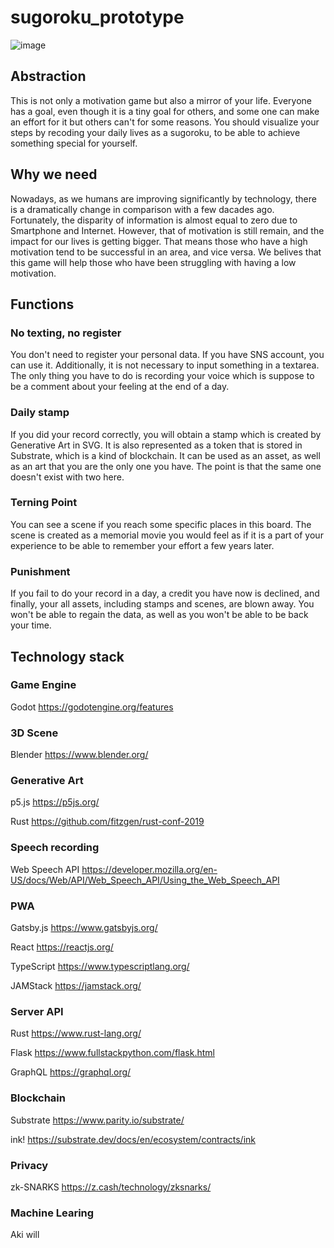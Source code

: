 # sugoroku_prototype

![image](https://user-images.githubusercontent.com/24355719/70390225-6c78b080-1a0c-11ea-81ae-07644b4b716c.png)

## Abstraction

This is not only a motivation game but also a mirror of your life. Everyone has a goal, even though it is a tiny goal for others, and some one can make an effort for it but others can't for some reasons.
You should visualize your steps by recoding your daily lives as a sugoroku, to be able to achieve something special for yourself.

## Why we need

Nowadays, as we humans are improving significantly by technology, there is a dramatically change in comparison with a few dacades ago. Fortunately, the disparity of information is almost equal to zero due to Smartphone and Internet. However, that of motivation is still remain, and the impact for our lives is getting bigger. That means those who have a high motivation tend to be successful in an area, and vice versa. We belives that this game will help those who have been struggling with having a low motivation.

## Functions

### No texting, no register

You don't need to register your personal data. If you have SNS account, you can use it.
Additionally, it is not necessary to input something in a textarea. The only thing you have to do is recording your voice which is suppose to be a comment about your feeling at the end of a day.

### Daily stamp

If you did your record correctly, you will obtain a stamp which is created by Generative Art in SVG. It is also represented as a token that is stored in Substrate, which is a kind of blockchain. It can be used as an asset, as well as an art that you are the only one you have. The point is that the same one doesn't exist with two here.

### Terning Point

You can see a scene if you reach some specific places in this board. The scene is created as a memorial movie you would feel as if it is a part of your experience to be able to remember your effort a few years later.

### Punishment

If you fail to do your record in a day, a credit you have now is declined, and finally, your all assets, including stamps and scenes, are blown away. You won't be able to regain the data, as well as you won't be able to be back your time.

## Technology stack

### Game Engine

Godot
https://godotengine.org/features


### 3D Scene

Blender
https://www.blender.org/


### Generative Art

p5.js
https://p5js.org/

Rust
https://github.com/fitzgen/rust-conf-2019


### Speech recording

Web Speech API
https://developer.mozilla.org/en-US/docs/Web/API/Web_Speech_API/Using_the_Web_Speech_API


### PWA

Gatsby.js
https://www.gatsbyjs.org/

React
https://reactjs.org/

TypeScript
https://www.typescriptlang.org/

JAMStack
https://jamstack.org/


### Server API

Rust
https://www.rust-lang.org/

Flask
https://www.fullstackpython.com/flask.html

GraphQL
https://graphql.org/


### Blockchain

Substrate
https://www.parity.io/substrate/

ink!
https://substrate.dev/docs/en/ecosystem/contracts/ink


### Privacy

zk-SNARKS
https://z.cash/technology/zksnarks/


### Machine Learing

Aki will
